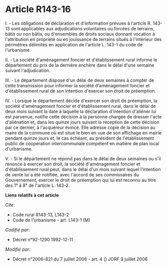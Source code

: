 # Article R143-16

I. - Les obligations de déclaration et d'information prévues à l'article R. 143-13 sont applicables aux adjudications
volontaires ou forcées de terrains, bâtis ou non bâtis, ou d'ensembles de droits sociaux donnant vocation à l'attribution en
propriété ou en jouissance de terrains situés à l'intérieur des périmètres délimités en application de l'article L. 143-1 du
code de l'urbanisme.

II. - La société d'aménagement foncier et d'établissement rural informe le département du prix de la dernière enchère dans le
délai d'une semaine suivant l'adjudication.

III. - Le département dispose d'un délai de deux semaines à compter de cette transmission pour informer la société
d'aménagement foncier et d'établissement rural de son intention d'exercer son droit de préemption.

IV. - Lorsque le département décide d'exercer son droit de préemption, la société d'aménagement foncier et d'établissement
rural, dans le délai de deux mois suivant la date à laquelle la déclaration d'intention d'aliéner lui est parvenue, notifie
cette décision à la personne chargée de dresser l'acte d'aliénation et, dans les quinze jours suivant la réception de cette
décision par ce dernier, à l'acquéreur évincé. Elle adresse copie de la décision au maire de la commune où est situé le bien
en vue de son affichage en mairie pendant quinze jours et, le cas échéant, au président de l'établissement public de
coopération intercommunale compétent en matière de plan local d'urbanisme.

V. - Si le département ne répond pas dans le délai de deux semaines ou s'il renonce à exercer son droit, la société
d'aménagement foncier et d'établissement rural peut, dans le délai d'un mois suivant lequel l'intention de vente lui a été
notifiée, avec l'accord de ses commissaires du Gouvernement, exercer le droit de préemption qui lui est reconnu au titre des
1° à 8° de l'article L. 143-2.

**Liens relatifs à cet article**

_Cite_:

  - Code rural R143-13, L143-2
  - Code de l'urbanisme - art. L143-1 (M)

_Codifié par_:

  - Décret n°92-1290 1992-12-11

_Modifié par_:

  - Décret n°2006-821 du 7 juillet 2006 - art. 4 () JORF 9 juillet 2006
